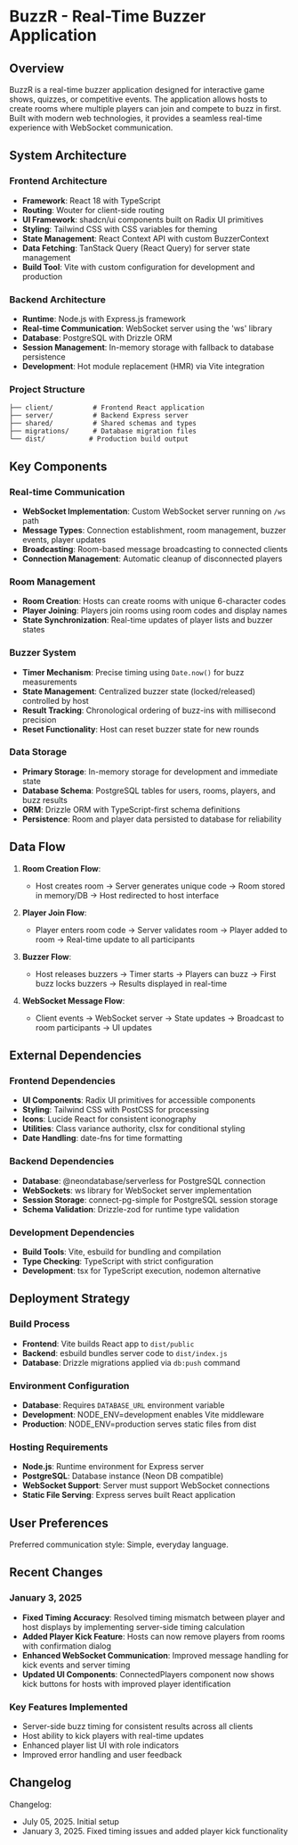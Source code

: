 # BuzzR - Real-Time Buzzer Application

## Overview

BuzzR is a real-time buzzer application designed for interactive game shows, quizzes, or competitive events. The application allows hosts to create rooms where multiple players can join and compete to buzz in first. Built with modern web technologies, it provides a seamless real-time experience with WebSocket communication.

## System Architecture

### Frontend Architecture
- **Framework**: React 18 with TypeScript
- **Routing**: Wouter for client-side routing
- **UI Framework**: shadcn/ui components built on Radix UI primitives
- **Styling**: Tailwind CSS with CSS variables for theming
- **State Management**: React Context API with custom BuzzerContext
- **Data Fetching**: TanStack Query (React Query) for server state management
- **Build Tool**: Vite with custom configuration for development and production

### Backend Architecture
- **Runtime**: Node.js with Express.js framework
- **Real-time Communication**: WebSocket server using the 'ws' library
- **Database**: PostgreSQL with Drizzle ORM
- **Session Management**: In-memory storage with fallback to database persistence
- **Development**: Hot module replacement (HMR) via Vite integration

### Project Structure
```
├── client/          # Frontend React application
├── server/          # Backend Express server
├── shared/          # Shared schemas and types
├── migrations/      # Database migration files
└── dist/           # Production build output
```

## Key Components

### Real-time Communication
- **WebSocket Implementation**: Custom WebSocket server running on `/ws` path
- **Message Types**: Connection establishment, room management, buzzer events, player updates
- **Broadcasting**: Room-based message broadcasting to connected clients
- **Connection Management**: Automatic cleanup of disconnected players

### Room Management
- **Room Creation**: Hosts can create rooms with unique 6-character codes
- **Player Joining**: Players join rooms using room codes and display names
- **State Synchronization**: Real-time updates of player lists and buzzer states

### Buzzer System
- **Timer Mechanism**: Precise timing using `Date.now()` for buzz measurements
- **State Management**: Centralized buzzer state (locked/released) controlled by host
- **Result Tracking**: Chronological ordering of buzz-ins with millisecond precision
- **Reset Functionality**: Host can reset buzzer state for new rounds

### Data Storage
- **Primary Storage**: In-memory storage for development and immediate state
- **Database Schema**: PostgreSQL tables for users, rooms, players, and buzz results
- **ORM**: Drizzle ORM with TypeScript-first schema definitions
- **Persistence**: Room and player data persisted to database for reliability

## Data Flow

1. **Room Creation Flow**:
   - Host creates room → Server generates unique code → Room stored in memory/DB → Host redirected to host interface

2. **Player Join Flow**:
   - Player enters room code → Server validates room → Player added to room → Real-time update to all participants

3. **Buzzer Flow**:
   - Host releases buzzers → Timer starts → Players can buzz → First buzz locks buzzers → Results displayed in real-time

4. **WebSocket Message Flow**:
   - Client events → WebSocket server → State updates → Broadcast to room participants → UI updates

## External Dependencies

### Frontend Dependencies
- **UI Components**: Radix UI primitives for accessible components
- **Styling**: Tailwind CSS with PostCSS for processing
- **Icons**: Lucide React for consistent iconography
- **Utilities**: Class variance authority, clsx for conditional styling
- **Date Handling**: date-fns for time formatting

### Backend Dependencies
- **Database**: @neondatabase/serverless for PostgreSQL connection
- **WebSockets**: ws library for WebSocket server implementation
- **Session Storage**: connect-pg-simple for PostgreSQL session storage
- **Schema Validation**: Drizzle-zod for runtime type validation

### Development Dependencies
- **Build Tools**: Vite, esbuild for bundling and compilation
- **Type Checking**: TypeScript with strict configuration
- **Development**: tsx for TypeScript execution, nodemon alternative

## Deployment Strategy

### Build Process
- **Frontend**: Vite builds React app to `dist/public`
- **Backend**: esbuild bundles server code to `dist/index.js`
- **Database**: Drizzle migrations applied via `db:push` command

### Environment Configuration
- **Database**: Requires `DATABASE_URL` environment variable
- **Development**: NODE_ENV=development enables Vite middleware
- **Production**: NODE_ENV=production serves static files from dist

### Hosting Requirements
- **Node.js**: Runtime environment for Express server
- **PostgreSQL**: Database instance (Neon DB compatible)
- **WebSocket Support**: Server must support WebSocket connections
- **Static File Serving**: Express serves built React application

## User Preferences

Preferred communication style: Simple, everyday language.

## Recent Changes

### January 3, 2025
- **Fixed Timing Accuracy**: Resolved timing mismatch between player and host displays by implementing server-side timing calculation
- **Added Player Kick Feature**: Hosts can now remove players from rooms with confirmation dialog
- **Enhanced WebSocket Communication**: Improved message handling for kick events and server timing
- **Updated UI Components**: ConnectedPlayers component now shows kick buttons for hosts with improved player identification

### Key Features Implemented
- Server-side buzz timing for consistent results across all clients
- Host ability to kick players with real-time updates
- Enhanced player list UI with role indicators
- Improved error handling and user feedback

## Changelog

Changelog:
- July 05, 2025. Initial setup
- January 3, 2025. Fixed timing issues and added player kick functionality